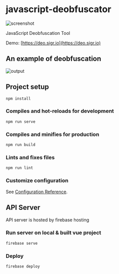 # javascript-deobfuscator
![screenshot](https://i.gyazo.com/cc25e38d9a2fb036a7be9415a0c1c51d.png)

JavaScript Deobfuscation Tool

Demo: [https://deo.sigr.io](https://deo.sigr.io)

## An example of deobfuscation

![output](https://qiita-user-contents.imgix.net/https%3A%2F%2Fpbs.twimg.com%2Fmedia%2FEZblVSIUwAEw45C%3Fformat%3Djpg%26name%3Dlarge?ixlib=rb-1.2.2&auto=format&gif-q=60&q=75&w=1400&fit=max&s=a8293b9d27313808f1f019b6e8e287bc)

## Project setup
```
npm install
```

### Compiles and hot-reloads for development
```
npm run serve
```

### Compiles and minifies for production
```
npm run build
```

### Lints and fixes files
```
npm run lint
```

### Customize configuration
See [Configuration Reference](https://cli.vuejs.org/config/).

## API Server
API server is hosted by firebase hosting

### Run server on local & built vue project
```
firebase serve
```

### Deploy
```
firebase deploy
```